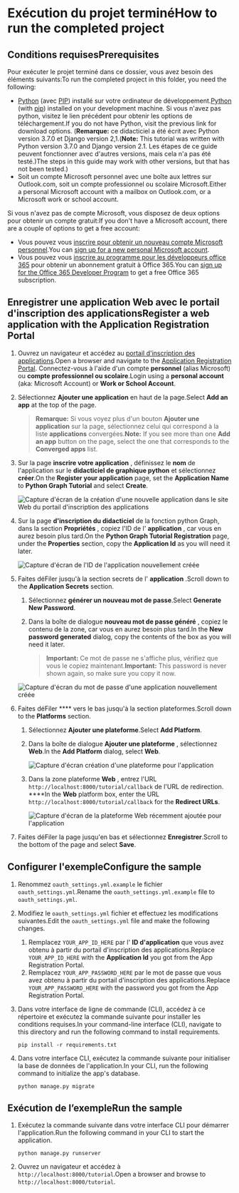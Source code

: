 # <a name="how-to-run-the-completed-project"></a><span data-ttu-id="c71a2-101">Exécution du projet terminé</span><span class="sxs-lookup"><span data-stu-id="c71a2-101">How to run the completed project</span></span>

## <a name="prerequisites"></a><span data-ttu-id="c71a2-102">Conditions requises</span><span class="sxs-lookup"><span data-stu-id="c71a2-102">Prerequisites</span></span>

<span data-ttu-id="c71a2-103">Pour exécuter le projet terminé dans ce dossier, vous avez besoin des éléments suivants:</span><span class="sxs-lookup"><span data-stu-id="c71a2-103">To run the completed project in this folder, you need the following:</span></span>

- <span data-ttu-id="c71a2-104">[Python](https://www.python.org/) (avec [PIP](https://pypi.org/project/pip/)) installé sur votre ordinateur de développement.</span><span class="sxs-lookup"><span data-stu-id="c71a2-104">[Python](https://www.python.org/) (with [pip](https://pypi.org/project/pip/)) installed on your development machine.</span></span> <span data-ttu-id="c71a2-105">Si vous n'avez pas python, visitez le lien précédent pour obtenir les options de téléchargement.</span><span class="sxs-lookup"><span data-stu-id="c71a2-105">If you do not have Python, visit the previous link for download options.</span></span> <span data-ttu-id="c71a2-106">(**Remarque:** ce didacticiel a été écrit avec Python version 3.7.0 et Django version 2,1.</span><span class="sxs-lookup"><span data-stu-id="c71a2-106">(**Note:** This tutorial was written with Python version 3.7.0 and Django version 2.1.</span></span> <span data-ttu-id="c71a2-107">Les étapes de ce guide peuvent fonctionner avec d'autres versions, mais cela n'a pas été testé.)</span><span class="sxs-lookup"><span data-stu-id="c71a2-107">The steps in this guide may work with other versions, but that has not been tested.)</span></span>
- <span data-ttu-id="c71a2-108">Soit un compte Microsoft personnel avec une boîte aux lettres sur Outlook.com, soit un compte professionnel ou scolaire Microsoft.</span><span class="sxs-lookup"><span data-stu-id="c71a2-108">Either a personal Microsoft account with a mailbox on Outlook.com, or a Microsoft work or school account.</span></span>

<span data-ttu-id="c71a2-109">Si vous n'avez pas de compte Microsoft, vous disposez de deux options pour obtenir un compte gratuit:</span><span class="sxs-lookup"><span data-stu-id="c71a2-109">If you don't have a Microsoft account, there are a couple of options to get a free account:</span></span>

- <span data-ttu-id="c71a2-110">Vous pouvez vous [inscrire pour obtenir un nouveau compte Microsoft personnel](https://signup.live.com/signup?wa=wsignin1.0&rpsnv=12&ct=1454618383&rver=6.4.6456.0&wp=MBI_SSL_SHARED&wreply=https://mail.live.com/default.aspx&id=64855&cbcxt=mai&bk=1454618383&uiflavor=web&uaid=b213a65b4fdc484382b6622b3ecaa547&mkt=E-US&lc=1033&lic=1).</span><span class="sxs-lookup"><span data-stu-id="c71a2-110">You can [sign up for a new personal Microsoft account](https://signup.live.com/signup?wa=wsignin1.0&rpsnv=12&ct=1454618383&rver=6.4.6456.0&wp=MBI_SSL_SHARED&wreply=https://mail.live.com/default.aspx&id=64855&cbcxt=mai&bk=1454618383&uiflavor=web&uaid=b213a65b4fdc484382b6622b3ecaa547&mkt=E-US&lc=1033&lic=1).</span></span>
- <span data-ttu-id="c71a2-111">Vous pouvez vous [inscrire au programme pour les développeurs office 365](https://developer.microsoft.com/office/dev-program) pour obtenir un abonnement gratuit à Office 365.</span><span class="sxs-lookup"><span data-stu-id="c71a2-111">You can [sign up for the Office 365 Developer Program](https://developer.microsoft.com/office/dev-program) to get a free Office 365 subscription.</span></span>

## <a name="register-a-web-application-with-the-application-registration-portal"></a><span data-ttu-id="c71a2-112">Enregistrer une application Web avec le portail d'inscription des applications</span><span class="sxs-lookup"><span data-stu-id="c71a2-112">Register a web application with the Application Registration Portal</span></span>

1. <span data-ttu-id="c71a2-113">Ouvrez un navigateur et accédez au [portail d'inscription des applications](https://apps.dev.microsoft.com).</span><span class="sxs-lookup"><span data-stu-id="c71a2-113">Open a browser and navigate to the [Application Registration Portal](https://apps.dev.microsoft.com).</span></span> <span data-ttu-id="c71a2-114">Connectez-vous à l'aide d'un compte **personnel** (alias Microsoft) ou **compte professionnel ou scolaire**.</span><span class="sxs-lookup"><span data-stu-id="c71a2-114">Login using a **personal account** (aka: Microsoft Account) or **Work or School Account**.</span></span>

1. <span data-ttu-id="c71a2-115">Sélectionnez **Ajouter une application** en haut de la page.</span><span class="sxs-lookup"><span data-stu-id="c71a2-115">Select **Add an app** at the top of the page.</span></span>

    > <span data-ttu-id="c71a2-116">**Remarque:** Si vous voyez plus d'un bouton **Ajouter une application** sur la page, sélectionnez celui qui correspond à la liste **applications** convergées.</span><span class="sxs-lookup"><span data-stu-id="c71a2-116">**Note:** If you see more than one **Add an app** button on the page, select the one that corresponds to the **Converged apps** list.</span></span>

1. <span data-ttu-id="c71a2-117">Sur la page **inscrire votre application** , définissez le **nom** de l'application sur le **didacticiel de graphique python** et sélectionnez **créer**.</span><span class="sxs-lookup"><span data-stu-id="c71a2-117">On the **Register your application** page, set the **Application Name** to **Python Graph Tutorial** and select **Create**.</span></span>

    ![Capture d'écran de la création d'une nouvelle application dans le site Web du portail d'inscription des applications](/Images/arp-create-app-01.png)

1. <span data-ttu-id="c71a2-119">Sur la page **d'inscription du didacticiel** de la fonction python Graph, dans la section **Propriétés** , copiez l'ID de l' **application** , car vous en aurez besoin plus tard.</span><span class="sxs-lookup"><span data-stu-id="c71a2-119">On the **Python Graph Tutorial Registration** page, under the **Properties** section, copy the **Application Id** as you will need it later.</span></span>

    ![Capture d'écran de l'ID de l'application nouvellement créée](/Images/arp-create-app-02.png)

1. <span data-ttu-id="c71a2-121">Faites déFiler jusqu'à la section secrets de l' **application** .</span><span class="sxs-lookup"><span data-stu-id="c71a2-121">Scroll down to the **Application Secrets** section.</span></span>

    1. <span data-ttu-id="c71a2-122">Sélectionnez **générer un nouveau mot de passe**.</span><span class="sxs-lookup"><span data-stu-id="c71a2-122">Select **Generate New Password**.</span></span>
    1. <span data-ttu-id="c71a2-123">Dans la boîte de dialogue **nouveau mot de passe généré** , copiez le contenu de la zone, car vous en aurez besoin plus tard.</span><span class="sxs-lookup"><span data-stu-id="c71a2-123">In the **New password generated** dialog, copy the contents of the box as you will need it later.</span></span>

        > <span data-ttu-id="c71a2-124">**Important:** Ce mot de passe ne s'affiche plus, vérifiez que vous le copiez maintenant.</span><span class="sxs-lookup"><span data-stu-id="c71a2-124">**Important:** This password is never shown again, so make sure you copy it now.</span></span>

    ![Capture d'écran du mot de passe d'une application nouvellement créée](/Images/arp-create-app-03.png)

1. <span data-ttu-id="c71a2-126">Faites déFiler \*\*\*\* vers le bas jusqu'à la section plateformes.</span><span class="sxs-lookup"><span data-stu-id="c71a2-126">Scroll down to the **Platforms** section.</span></span>

    1. <span data-ttu-id="c71a2-127">Sélectionnez **Ajouter une plateforme**.</span><span class="sxs-lookup"><span data-stu-id="c71a2-127">Select **Add Platform**.</span></span>
    1. <span data-ttu-id="c71a2-128">Dans la boîte de dialogue **Ajouter une plateforme** , sélectionnez **Web**.</span><span class="sxs-lookup"><span data-stu-id="c71a2-128">In the **Add Platform** dialog, select **Web**.</span></span>

        ![Capture d'écran création d'une plateforme pour l'application](/Images/arp-create-app-04.png)

    1. <span data-ttu-id="c71a2-130">Dans la zone plateforme **Web** , entrez l'URL `http://localhost:8000/tutorial/callback` de l'URL de redirection. \*\*\*\*</span><span class="sxs-lookup"><span data-stu-id="c71a2-130">In the **Web** platform box, enter the URL `http://localhost:8000/tutorial/callback` for the **Redirect URLs**.</span></span>

        ![Capture d'écran de la plateforme Web récemment ajoutée pour l'application](/Images/arp-create-app-05.png)

1. <span data-ttu-id="c71a2-132">Faites déFiler la page jusqu'en bas et sélectionnez **Enregistrer**.</span><span class="sxs-lookup"><span data-stu-id="c71a2-132">Scroll to the bottom of the page and select **Save**.</span></span>

## <a name="configure-the-sample"></a><span data-ttu-id="c71a2-133">Configurer l'exemple</span><span class="sxs-lookup"><span data-stu-id="c71a2-133">Configure the sample</span></span>

1. <span data-ttu-id="c71a2-134">Renommez `oauth_settings.yml.example` le fichier `oauth_settings.yml`.</span><span class="sxs-lookup"><span data-stu-id="c71a2-134">Rename the `oauth_settings.yml.example` file to `oauth_settings.yml`.</span></span>
1. <span data-ttu-id="c71a2-135">Modifiez le `oauth_settings.yml` fichier et effectuez les modifications suivantes.</span><span class="sxs-lookup"><span data-stu-id="c71a2-135">Edit the `oauth_settings.yml` file and make the following changes.</span></span>
    1. <span data-ttu-id="c71a2-136">Remplacez `YOUR_APP_ID_HERE` par l' **ID d'application** que vous avez obtenu à partir du portail d'inscription des applications.</span><span class="sxs-lookup"><span data-stu-id="c71a2-136">Replace `YOUR_APP_ID_HERE` with the **Application Id** you got from the App Registration Portal.</span></span>
    1. <span data-ttu-id="c71a2-137">Remplacez `YOUR_APP_PASSWORD_HERE` par le mot de passe que vous avez obtenu à partir du portail d'inscription des applications.</span><span class="sxs-lookup"><span data-stu-id="c71a2-137">Replace `YOUR_APP_PASSWORD_HERE` with the password you got from the App Registration Portal.</span></span>
1. <span data-ttu-id="c71a2-138">Dans votre interface de ligne de commande (CLI), accédez à ce répertoire et exécutez la commande suivante pour installer les conditions requises.</span><span class="sxs-lookup"><span data-stu-id="c71a2-138">In your command-line interface (CLI), navigate to this directory and run the following command to install requirements.</span></span>

    ```Shell
    pip install -r requirements.txt
    ```

1. <span data-ttu-id="c71a2-139">Dans votre interface CLI, exécutez la commande suivante pour initialiser la base de données de l'application.</span><span class="sxs-lookup"><span data-stu-id="c71a2-139">In your CLI, run the following command to initialize the app's database.</span></span>

    ```Shell
    python manage.py migrate
    ```

## <a name="run-the-sample"></a><span data-ttu-id="c71a2-140">Exécution de l’exemple</span><span class="sxs-lookup"><span data-stu-id="c71a2-140">Run the sample</span></span>

1. <span data-ttu-id="c71a2-141">Exécutez la commande suivante dans votre interface CLI pour démarrer l'application.</span><span class="sxs-lookup"><span data-stu-id="c71a2-141">Run the following command in your CLI to start the application.</span></span>

    ```Shell
    python manage.py runserver
    ```

1. <span data-ttu-id="c71a2-142">Ouvrez un navigateur et accédez à `http://localhost:8000/tutorial`.</span><span class="sxs-lookup"><span data-stu-id="c71a2-142">Open a browser and browse to `http://localhost:8000/tutorial`.</span></span>